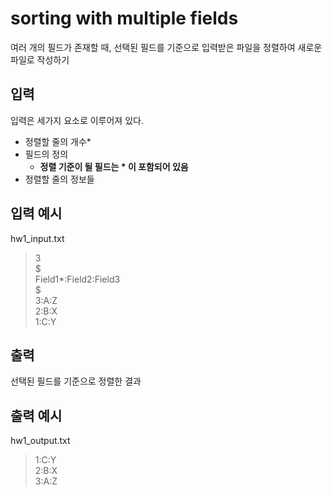 # sorting with multiple fields
여러 개의 필드가 존재할 때, 선택된 필드를 기준으로 입력받은 파일을 정렬하여 새로운 파일로 작성하기

## 입력
입력은 세가지 요소로 이루어져 있다.
- 정렬할 줄의 개수*
- 필드의 정의
  + **정렬 기준이 될 필드는 \* 이 포함되어 있음**
- 정렬할 줄의 정보들

## 입력 예시
hw1_input.txt

> 3 <br>
> $ <br>
> Field1*:Field2:Field3 <br>
> $ <br>
> 3:A:Z <br>
> 2:B:X <br>
> 1:C:Y <br>

## 출력
선택된 필드를 기준으로 정렬한 결과

## 출력 예시
hw1_output.txt
> 1:C:Y <br>
> 2:B:X <br>
> 3:A:Z <br>
